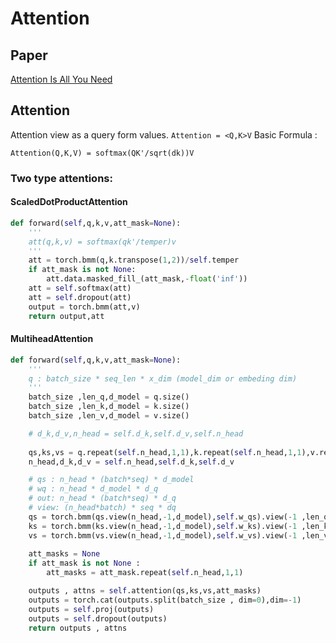 # Attention

## Paper
[Attention Is All You Need](https://arxiv.org/abs/1706.03762)

## Attention
Attention view as a query form values. `Attention = <Q,K>V`
Basic Formula :   
```
Attention(Q,K,V) = softmax(QK'/sqrt(dk))V
```


### Two type attentions: 
#### ScaledDotProductAttention
```python
def forward(self,q,k,v,att_mask=None):
	'''
	att(q,k,v) = softmax(qk'/temper)v
	'''
	att = torch.bmm(q,k.transpose(1,2))/self.temper
	if att_mask is not None:
		att.data.masked_fill_(att_mask,-float('inf'))
	att = self.softmax(att)
	att = self.dropout(att)
	output = torch.bmm(att,v)
	return output,att

```

#### MultiheadAttention
```python
def forward(self,q,k,v,att_mask=None):
	'''
	q : batch_size * seq_len * x_dim (model_dim or embeding dim)
	'''
	batch_size ,len_q,d_model = q.size()
	batch_size ,len_k,d_model = k.size()
	batch_size ,len_v,d_model = v.size()

	# d_k,d_v,n_head = self.d_k,self.d_v,self.n_head
	
	qs,ks,vs = q.repeat(self.n_head,1,1),k.repeat(self.n_head,1,1),v.repeat(self.n_head,1,1)
	n_head,d_k,d_v = self.n_head,self.d_k,self.d_v

	# qs : n_head * (batch*seq) * d_model
	# wq : n_head * d_model * d_q
	# out: n_head * (batch*seq) * d_q
	# view: (n_head*batch) * seq * dq
	qs = torch.bmm(qs.view(n_head,-1,d_model),self.w_qs).view(-1 ,len_q ,d_k)
	ks = torch.bmm(ks.view(n_head,-1,d_model),self.w_ks).view(-1 ,len_k ,d_k)
	vs = torch.bmm(vs.view(n_head,-1,d_model),self.w_vs).view(-1 ,len_v ,d_v)
	
	att_masks = None
	if att_mask is not None :
		att_masks = att_mask.repeat(self.n_head,1,1)

	outputs , attns = self.attention(qs,ks,vs,att_masks)
	outputs = torch.cat(outputs.split(batch_size , dim=0),dim=-1)
	outputs = self.proj(outputs)
	outputs = self.dropout(outputs)
	return outputs , attns


```